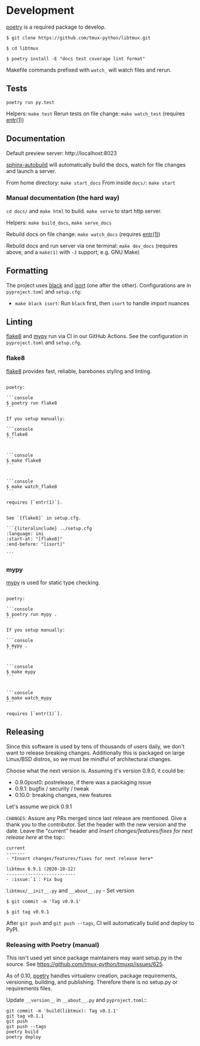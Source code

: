 # Development

[poetry] is a required package to develop.

```console
$ git clone https://github.com/tmux-python/libtmux.git
```

```console
$ cd libtmux
```

```console
$ poetry install -E "docs test coverage lint format"
```

Makefile commands prefixed with `watch_` will watch files and rerun.

## Tests

`poetry run py.test`

Helpers: `make test`
Rerun tests on file change: `make watch_test` (requires [entr(1)])

## Documentation

Default preview server: http://localhost:8023

[sphinx-autobuild] will automatically build the docs, watch for file changes and launch a server.

From home directory: `make start_docs` From inside `docs/`: `make start`

[sphinx-autobuild]: https://github.com/executablebooks/sphinx-autobuild

### Manual documentation (the hard way)

`cd docs/` and `make html` to build. `make serve` to start http server.

Helpers: `make build_docs`, `make serve_docs`

Rebuild docs on file change: `make watch_docs` (requires [entr(1)])

Rebuild docs and run server via one terminal: `make dev_docs` (requires above, and a `make(1)` with
`-J` support, e.g. GNU Make)

## Formatting

The project uses [black] and [isort] (one after the other). Configurations are in `pyproject.toml`
and `setup.cfg`:

- `make black isort`: Run `black` first, then `isort` to handle import nuances

## Linting

[flake8] and [mypy] run via CI in our GitHub Actions. See the configuration in `pyproject.toml` and
`setup.cfg`.

### flake8

[flake8] provides fast, reliable, barebones styling and linting.

````{tab} Command

poetry:

```console
$ poetry run flake8
```

If you setup manually:

```console
$ flake8
```

````

````{tab} make

```console
$ make flake8
```

````

````{tab} Watch

```console
$ make watch_flake8
```

requires [`entr(1)`].

````

````{tab} Configuration

See `[flake8]` in setup.cfg.

```{literalinclude} ../setup.cfg
:language: ini
:start-at: "[flake8]"
:end-before: "[isort]"

```

````

### mypy

[mypy] is used for static type checking.

````{tab} Command

poetry:

```console
$ poetry run mypy .
```

If you setup manually:

```console
$ mypy .
```

````

````{tab} make

```console
$ make mypy
```

````

````{tab} Watch

```console
$ make watch_mypy
```

requires [`entr(1)`].
````

## Releasing

Since this software is used by tens of thousands of users daily, we don't want
to release breaking changes. Additionally this is packaged on large Linux/BSD
distros, so we must be mindful of architectural changes.

Choose what the next version is. Assuming it's version 0.9.0, it could be:

- 0.9.0post0: postrelease, if there was a packaging issue
- 0.9.1: bugfix / security / tweak
- 0.10.0: breaking changes, new features

Let's assume we pick 0.9.1

`CHANGES`: Assure any PRs merged since last release are mentioned. Give a
thank you to the contributor. Set the header with the new version and the date.
Leave the "current" header and _Insert changes/features/fixes for next release here_ at
the top::

    current
    -------
    - *Insert changes/features/fixes for next release here*

    libtmux 0.9.1 (2020-10-12)
    --------------------------
    - :issue:`1`: Fix bug

`libtmux/__init__.py` and `__about__.py` - Set version

```console
$ git commit -m 'Tag v0.9.1'
```

```console
$ git tag v0.9.1
```

After `git push` and `git push --tags`, CI will automatically build and deploy
to PyPI.

### Releasing with Poetry (manual)

This isn't used yet since package maintainers may want setup.py in the source.
See https://github.com/tmux-python/tmuxp/issues/625.

As of 0.10, [poetry] handles virtualenv creation, package requirements, versioning,
building, and publishing. Therefore there is no setup.py or requirements files.

Update `__version__` in `__about__.py` and `pyproject.toml`::

    git commit -m 'build(libtmux): Tag v0.1.1'
    git tag v0.1.1
    git push
    git push --tags
    poetry build
    poetry deploy

[twine]: https://twine.readthedocs.io/
[poetry]: https://python-poetry.org/
[entr(1)]: http://eradman.com/entrproject/
[`entr(1)`]: http://eradman.com/entrproject/
[black]: https://github.com/psf/black
[isort]: https://pypi.org/project/isort/
[flake8]: https://flake8.pycqa.org/
[mypy]: http://mypy-lang.org/
